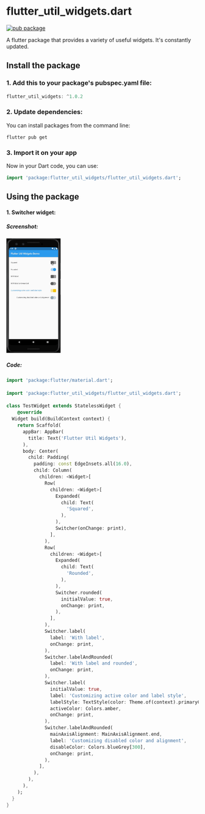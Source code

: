 <!-- Language: [English](README.md) | [Português](translation/pt-BR/README.md) -->

# flutter_util_widgets.dart
[![pub package](https://img.shields.io/badge/flutter__util__widgets-v1.0.0-blue)](https://pub.dev/packages/flutter_util_widgets)

A flutter package that provides a variety of useful widgets. It&#x27;s constantly updated.

## Install the package

### 1. Add this to your package's pubspec.yaml file:
```dart
flutter_util_widgets: ^1.0.2
```
### 2. Update dependencies:
You can install packages from the command line:
```console
flutter pub get
```

### 3. Import it on your app
Now in your Dart code, you can use:
```dart
import 'package:flutter_util_widgets/flutter_util_widgets.dart';
```

## Using the package

#### 1. Switcher widget:
##### Screenshot:
<img src="screenshots/switcher.gif" height="300em" />

##### Code:
```dart
import 'package:flutter/material.dart';

import 'package:flutter_util_widgets/flutter_util_widgets.dart';

class TestWidget extends StatelessWidget {
    @override
  Widget build(BuildContext context) {
    return Scaffold(
      appBar: AppBar(
        title: Text('Flutter Util Widgets'),
      ),
      body: Center(
        child: Padding(
          padding: const EdgeInsets.all(16.0),
          child: Column(
            children: <Widget>[
              Row(
                children: <Widget>[
                  Expanded(
                    child: Text(
                      'Squared',
                    ),
                  ),
                  Switcher(onChange: print),
                ],
              ),
              Row(
                children: <Widget>[
                  Expanded(
                    child: Text(
                      'Rounded',
                    ),
                  ),
                  Switcher.rounded(
                    initialValue: true,
                    onChange: print,
                  ),
                ],
              ),
              Switcher.label(
                label: 'With label',
                onChange: print,
              ),
              Switcher.labelAndRounded(
                label: 'With label and rounded',
                onChange: print,
              ),
              Switcher.label(
                initialValue: true,
                label: 'Customizing active color and label style',
                labelStyle: TextStyle(color: Theme.of(context).primaryColor),
                activeColor: Colors.amber,
                onChange: print,
              ),
              Switcher.labelAndRounded(
                mainAxisAlignment: MainAxisAlignment.end,
                label: 'Customizing disabled color and alignment',
                disableColor: Colors.blueGrey[300],
                onChange: print,
              ),
            ],
          ),
        ),
      ),
    );
  }
}
```